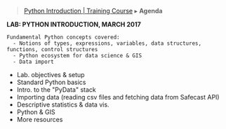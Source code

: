 > [Python Introduction | Training Course](agenda-python.md) ▸ **Agenda**

**LAB: PYTHON INTRODUCTION, MARCH 2017**

```
Fundamental Python concepts covered:
  - Notions of types, expressions, variables, data structures, functions, control structures
  - Python ecosystem for data science & GIS
  - Data import

```

* Lab. objectives & setup 
* Standard Python basics 
* Intro. to the "PyData" stack
* Importing data (reading csv files and fetching data from Safecast API)
* Descriptive statistics & data vis.
* Python & GIS
* More resources
 
